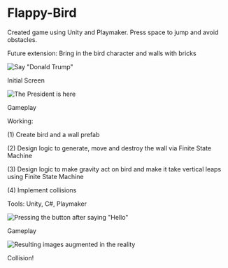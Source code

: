 # Flappy-Bird
Created game using Unity and Playmaker. Press space to jump and avoid obstacles.

Future extension: Bring in the bird character and walls with bricks

![Say "Donald Trump"](https://github.com/adityaiiitv/Flappy-Bird/blob/master/Pictures/Screenshot%20(47).png)

Initial Screen


![The President is here](https://github.com/adityaiiitv/Flappy-Bird/blob/master/Pictures/Screenshot%20(48).png)

Gameplay


Working:

(1) Create bird and a wall prefab

(2) Design logic to generate, move and destroy the wall via Finite State Machine

(3) Design logic to make gravity act on bird and make it take vertical leaps using Finite State Machine

(4) Implement collisions

Tools: Unity, C#, Playmaker


![Pressing the button after saying "Hello"](https://github.com/adityaiiitv/Flappy-Bird/blob/master/Pictures/Screenshot%20(49).png)

Gameplay


![Resulting images augmented in the reality](https://github.com/adityaiiitv/Flappy-Bird/blob/master/Pictures/Screenshot%20(53).png)

Collision!
